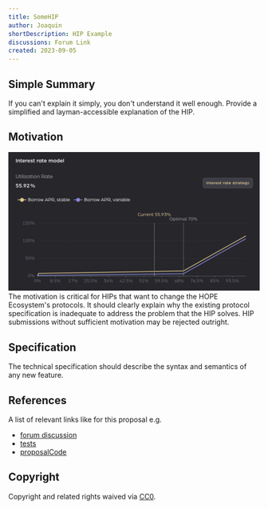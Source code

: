 ```yaml
---
title: SomeHIP
author: Joaquin
shortDescription: HIP Example
discussions: Forum Link
created: 2023-09-05
---
```


## Simple Summary

If you can't explain it simply, you don't understand it well enough. Provide a simplified and layman-accessible explanation of the HIP.

## Motivation
![HIP Example](../assets/20230905-HopeLend-V1-SomeHIP/SomeHIP.png)
The motivation is critical for HIPs that want to change the HOPE Ecosystem's protocols. It should clearly explain why the existing protocol specification is inadequate to address the problem that the HIP solves. HIP submissions without sufficient motivation may be rejected outright.

## Specification

The technical specification should describe the syntax and semantics of any new feature.

## References

A list of relevant links like for this proposal e.g.

- [forum discussion](discordlink)
- [tests](githublink)
- [proposalCode](githublink)

## Copyright

Copyright and related rights waived via [CC0](https://creativecommons.org/publicdomain/zero/1.0/).